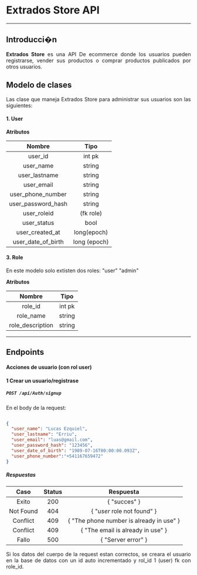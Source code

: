 # Extrados Store API

<div style="text-align: justify">

<hr/>

## Introducci�n

**Extrados Store** es una API De ecommerce donde los usuarios pueden registrarse, vender sus productos o comprar productos publicados por otros usuarios.


## Modelo de clases

Las clase que maneja Extrados Store para administrar sus usuarios son las siguientes:

#### 1. User

**Atributos**

|  Nombre                  |  Tipo        |
| :-----------------:      | :----:       |
|   user_id                | int pk       |
|   user_name              | string       |
|   user_lastname          | string       |
|   user_email             | string       |
|   user_phone_number      | string       |
|   user_password_hash     | string       |
|   user_roleid            | (fk role)    |
|   user_status            | bool         |
|   user_created_at        | long(epoch)  |
|   user_date_of_birth     | long (epoch) |

#### 3. Role
En este modelo solo extisten dos roles: "user" "admin"

**Atributos**

| Nombre             |  Tipo  |
| :---------------:  | :----: |
|  role_id           | int pk |
|  role_name         | string |
|  role_description  | string |

<hr />


## Endpoints

#### Acciones de usuario (con rol user)



#### 1 Crear un usuario/registrase

   ##### `POST /api/Auth/signup`

En el body de la request:

```json

{
  "user_name": "Lucas Ezquiel",
  "user_lastname": "Erriu",
  "user_email": "luas@gmail.com",
  "user_password_hash": "123456",  
  "user_date_of_birth": "1989-07-16T00:00:00.093Z",
  "user_phone_number":"+541167659472"
}

````

##### Respuestas

|   Caso    | Status |             Respuesta                    |
| :-------: | :----: | :--------------------------------:       |
|   Exito   |  200   |          { "succes" }                    |
| Not Found |  404   |     { "*user* role not found" }          |
| Conflict  |  409   | { "The phone number is already in use" } |
| Conflict  |  409   |      { "The email is already in use" }   |
|   Fallo   |  500   |          { "Server error" }              |


Si los datos del cuerpo de la request estan correctos, se creara el usuario en la base de datos con un id auto incrementado y rol_id 1 (user) fk con role_id.
